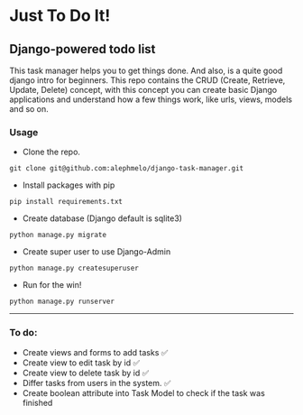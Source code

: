 # Just To Do It!

## Django-powered todo list

This task manager helps you to get things done. And also, is a quite good django intro for beginners. This repo contains the CRUD (Create, Retrieve, Update, Delete) concept, with this concept you can create basic Django applications and understand how a few things work, like urls, views, models and so on. 

### Usage
* Clone the repo.
```git
git clone git@github.com:alephmelo/django-task-manager.git
```
* Install packages with pip
```
pip install requirements.txt
```
* Create database (Django default is sqlite3)
```
python manage.py migrate
```
* Create super user to use Django-Admin
```
python manage.py createsuperuser
```
* Run for the win!
```
python manage.py runserver
```
-----------------------------------------------

### To do:
* Create views and forms to add tasks ✅
* Create view to edit task by id ✅
* Create view to delete task by id ✅
* Differ tasks from users in the system. ✅
* Create boolean attribute into Task Model to check if the task was finished

